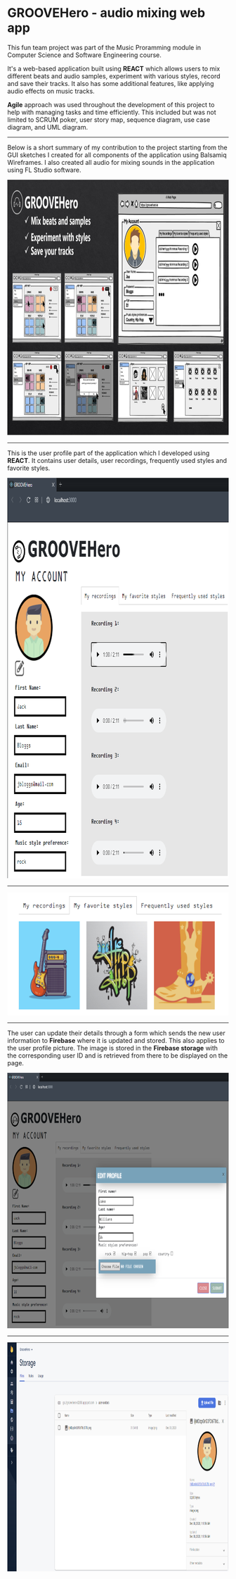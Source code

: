# GROOVEHero - audio mixing web app

This fun team project was part of the Music Proramming module in Computer Science and Software Engineering course.

It's a web-based application built using **REACT** which allows users to mix different beats and audio samples, experiment with various styles, record and save their tracks. 
It also has some additional features, like applying audio effects on music tracks.


**Agile** approach was used throughout the development of this project to help with managing tasks and time efficiently.
This included but was not limited to SCRUM poker, user story map, sequence diagram, use case diagram, and UML diagram.

<hr>

Below is a short summary of my contribution to the project starting from the GUI sketches I created for all components of the application using Balsamiq Wireframes. I also created all audio for mixing sounds in the application using FL Studio software.

<img src= "https://github.com/cmulation/GrooveHero/blob/main/GUI_snapshots.png" width="1400" height="580"/>

<hr>

This is the user profile part of the application which I developed using **REACT**. It contains user details, user recordings, frequently used styles and favorite styles.

<img src= "https://github.com/cmulation/GrooveHero/blob/main/s1.png" width="886" height="909"/>
<hr>
<img src= "https://github.com/cmulation/GrooveHero/blob/main/fav_styles.png" width="655" height="279"/>
<hr>

The user can update their details through a form which sends the new user information to **Firebase** where it is updated and stored. This also applies to the user profile picture. The image is stored in the **Firebase storage** with the corresponding user ID and is retrieved from there to be displayed on the page.

<img src= "https://github.com/cmulation/GrooveHero/blob/main/s2.png" width="900" height="580"/>
<hr>
<img src= "https://github.com/cmulation/GrooveHero/blob/main/avatar_user_profile.png" width="1400" height="520"/>

